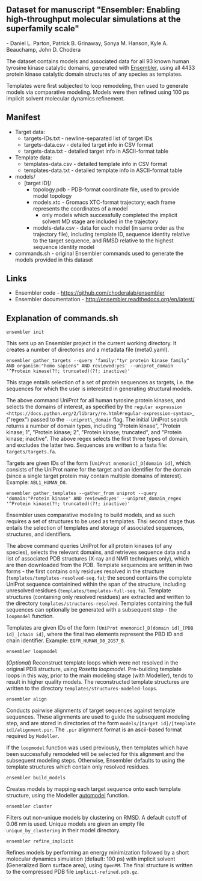 Dataset for manuscript "Ensembler: Enabling high-throughput molecular simulations at the superfamily scale"
-----------------------------------------------------------------------------------------------------------
\- Daniel L. Parton, Patrick B. Grinaway, Sonya M. Hanson, Kyle A. Beauchamp, John D. Chodera

The dataset contains models and associated data for all 93 known human tyrosine kinase catalytic domains, generated with [Ensembler](https://github.com/choderalab/ensembler), using all 4433 protein kinase catalytic domain structures of any species as templates.

Templates were first subjected to loop remodeling, then used to generate models via comparative modeling. Models were then refined using 100 ps implicit solvent molecular dynamics refinement.

Manifest
--------

* Target data:
  * targets-IDs.txt - newline-separated list of target IDs
  * targets-data.csv - detailed target info in CSV format
  * targets-data.txt - detailed target info in ASCII-format table 
* Template data:
  * templates-data.csv - detailed template info in CSV format
  * templates-data.txt - detailed template info in ASCII-format table 
* models/
  * [target ID]/
    * topology.pdb - PDB-format coordinate file, used to provide model topology
    * models.xtc - Gromacs XTC-format trajectory; each frame represents the coordinates of a model
      * only models which successfully completed the implicit solvent MD stage are included in the trajectory
    * models-data.csv - data for each model (in same order as the trajectory file), including template ID, sequence identity relative to the target sequence, and RMSD relative to the highest sequence identity model
* commands.sh - original Ensembler commands used to generate the models provided in this dataset

Links
-----

* Ensembler code - https://github.com/choderalab/ensembler
* Ensembler documentation - http://ensembler.readthedocs.org/en/latest/

Explanation of commands.sh
--------------------------

```
ensembler init
```

This sets up an Ensembler project in the current working directory. It creates
a number of directories and a metadata file (meta0.yaml).

```
ensembler gather_targets --query 'family:"tyr protein kinase family" AND organism:"homo sapiens" AND reviewed:yes' --uniprot_domain '^Protein kinase(?!; truncated)(?!; inactive)'
```

This stage entails selection of a set of protein sequences as targets, i.e. the sequences for which the user is interested in generating structural models.

The above command UniProt for all human tyrosine protein kinases, and selects the domains of interest, as specified by the `regular expression <https://docs.python.org/2/library/re.html#regular-expression-syntax>`_ ("regex") passed to the `--uniprot\_domain` flag. The initial UniProt search returns a number of domain types, including "Protein kinase", "Protein kinase; 1", "Protein kinase; 2", "Protein kinase; truncated", and "Protein kinase; inactive". The above regex selects the first three types of domain, and excludes the latter two. Sequences are written to a fasta file: ```targets/targets.fa```.

Targets are given IDs of the form ```[UniProt mnemonic]_D[domain id]```, which consists of the UniProt name for the target and an identifier for the domain (since a single target protein may contain multiple domains of interest). Example: ```ABL1_HUMAN_D0```.

```
ensembler gather_templates --gather_from uniprot --query 'domain:"Protein kinase" AND reviewed:yes' --uniprot_domain_regex '^Protein kinase(?!; truncated)(?!; inactive)'
```

Ensembler uses comparative modeling to build models, and as such requires a set of structures to be used as templates. Thsi second stage thus entails the selection of templates and storage of associated sequences, structures, and identifiers.

The above command queries UniProt for all protein kinases (of any species), selects the relevant domains, and retrieves sequence data and a list of associated PDB structures (X-ray and NMR techniques only), which are then downloaded from the PDB. Template sequences are written in two forms - the first contains only residues resolved in the structure (```templates/templates-resolved-seq.fa```); the second contains the complete UniProt sequence containined within the span of the structure, including unresolved residues (```templates/templates-full-seq.fa```). Template structures (containing only resolved residues) are extracted and written to the directory ```templates/structures-resolved```. Templates containing the full sequences can optionally be generated with a subsequent step - the ```loopmodel``` function.

Templates are given IDs of the form ```[UniProt mnemonic]_D[domain id]_[PDB id]_[chain id]```, where the final two elements represent the PBD ID and chain identifier. Example: ```EGFR_HUMAN_D0_2GS7_B```.

```
ensembler loopmodel
```

(_Optional_)
Reconstruct template loops which were not resolved in the original PDB structure, using _Rosetta loopmodel_. Pre-building template loops in this way, prior to the main modeling stage (with Modeller), tends to result in higher quality models. The reconstructed template structures are written to the directory ```templates/structures-modeled-loops```.

```
ensembler align
```

Conducts pairwise alignments of target sequences against template sequences. These alignments are used to guide the subsequent modeling step, and are stored in directories of the form ```models/[target id]/[template id]/alignment.pir```. The ```.pir``` alignment format is an ascii-based format required by ```Modeller```.

If the ```loopmodel``` function was used previously, then templates which have been successfully remodeled will be selected for this alignment and the subsequent modeling steps. Otherwise, Ensembler defaults to using the template structures which contain only resolved residues.

```
ensembler build_models
```

Creates models by mapping each target sequence onto each template structure, using the Modeller [automodel](https://salilab.org/modeller/manual/node15.html) function.

```
ensembler cluster
```

Filters out non-unique models by clustering on RMSD. A default cutoff of 0.06 nm is used. Unique models are given an empty file ```unique_by_clustering``` in their model directory.

```
ensembler refine_implicit
```

Refines models by performing an energy minimization followed by a short molecular dynamics simulation (default: 100 ps) with implicit solvent (Generalized Born surface area), using ```OpenMM```. The final structure is written to the compressed PDB file ```implicit-refined.pdb.gz```.
